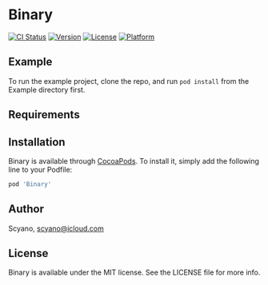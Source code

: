 # Binary

[![CI Status](http://img.shields.io/travis/want17475186@icloud.com/Binary.svg?style=flat)](https://travis-ci.org/want17475186@icloud.com/Binary)
[![Version](https://img.shields.io/cocoapods/v/Binary.svg?style=flat)](http://cocoapods.org/pods/Binary)
[![License](https://img.shields.io/cocoapods/l/Binary.svg?style=flat)](http://cocoapods.org/pods/Binary)
[![Platform](https://img.shields.io/cocoapods/p/Binary.svg?style=flat)](http://cocoapods.org/pods/Binary)

## Example

To run the example project, clone the repo, and run `pod install` from the Example directory first.

## Requirements

## Installation

Binary is available through [CocoaPods](http://cocoapods.org). To install
it, simply add the following line to your Podfile:

```ruby
pod 'Binary'
```

## Author

Scyano, scyano@icloud.com

## License

Binary is available under the MIT license. See the LICENSE file for more info.
